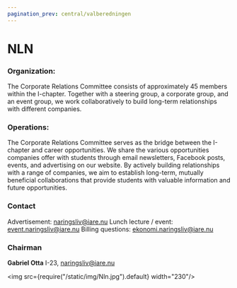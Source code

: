 ```yaml
---
pagination_prev: central/valberedningen
---
```

# NLN

### Organization:
The Corporate Relations Committee consists of approximately 45 members within the I-chapter. Together with a steering group, a corporate group, and an event group, we work collaboratively to build long-term relationships with different companies.

### Operations:
The Corporate Relations Committee serves as the bridge between the I-chapter and career opportunities. We share the various opportunities companies offer with students through email newsletters, Facebook posts, events, and advertising on our website. By actively building relationships with a range of companies, we aim to establish long-term, mutually beneficial collaborations that provide students with valuable information and future opportunities.

### Contact
Advertisement: naringsliv@iare.nu
Lunch lecture / event: event.naringsliv@iare.nu
Billing questions: ekonomi.naringsliv@iare.nu

### Chairman

__Gabriel Otta__ I-23, naringsliv@iare.nu

<img src={require("/static/img/Nln.jpg").default} width="230"/>


